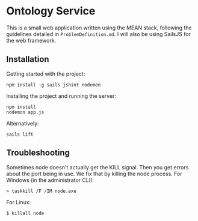 Ontology Service
================

This is a small web application written using the MEAN stack, following the guidelines detailed in ```ProblemDefinition.md```. I will also be using SailsJS for the web framework.

## Installation
Getting started with the project:

    npm install -g sails jshint nodemon

Installing the project and running the server:

    npm install
    nodemon app.js

Alternatively:
    
    sails lift

## Troubleshooting
Sometimes node doesn't actually get the KILL signal. Then you get errors about the port being in use. We fix that by killing the node process.
For Windows (in the administrator CLI):

    > taskkill /F /IM node.exe

For Linux:

    $ killall node
